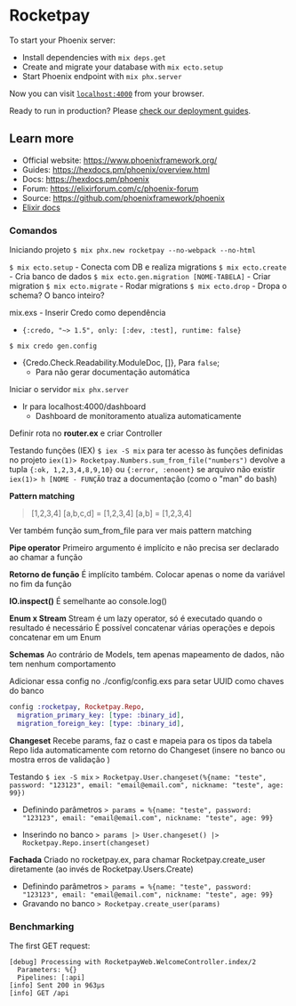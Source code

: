 # Rocketpay

To start your Phoenix server:

  * Install dependencies with `mix deps.get`
  * Create and migrate your database with `mix ecto.setup`
  * Start Phoenix endpoint with `mix phx.server`

Now you can visit [`localhost:4000`](http://localhost:4000) from your browser.

Ready to run in production? Please [check our deployment guides](https://hexdocs.pm/phoenix/deployment.html).

## Learn more

  * Official website: https://www.phoenixframework.org/
  * Guides: https://hexdocs.pm/phoenix/overview.html
  * Docs: https://hexdocs.pm/phoenix
  * Forum: https://elixirforum.com/c/phoenix-forum
  * Source: https://github.com/phoenixframework/phoenix
  * [Elixir docs](https://elixir-lang.org/getting-started/basic-types.html)

### Comandos

Iniciando projeto
`$ mix phx.new rocketpay --no-webpack --no-html`

`$ mix ecto.setup` - Conecta com DB e realiza migrations
`$ mix ecto.create` - Cria banco de dados
`$ mix ecto.gen.migration [NOME-TABELA]` - Criar migration
`$ mix ecto.migrate` - Rodar migrations
`$ mix ecto.drop` - Dropa o schema? O banco inteiro?

mix.exs - Inserir Credo como dependência
  - `{:credo, "~> 1.5", only: [:dev, :test], runtime: false}`

`$ mix credo gen.config`
  - {Credo.Check.Readability.ModuleDoc, []}, Para `false`;
    - Para não gerar documentação automática

Iniciar o servidor
`mix phx.server`
  - Ir para localhost:4000/dashboard
    - Dashboard de monitoramento atualiza automaticamente

Definir rota no **router.ex** e criar Controller

Testando funções (IEX)
`$ iex -S mix` para ter acesso às funções definidas no projeto
`iex(1)> Rocketpay.Numbers.sum_from_file("numbers")`
devolve a tupla `{:ok, 1,2,3,4,8,9,10}` ou `{:error, :enoent}` se arquivo não existir
`iex(1)> h [NOME - FUNÇÃO` traz a documentação (como o "man" do bash)

**Pattern matching**

> [1,2,3,4]
> [a,b,c,d] = [1,2,3,4] 
> [a,b] = [1,2,3,4] <!-- Dá erro -->

Ver também função sum_from_file para ver mais pattern matching

**Pipe operator**
Primeiro argumento é implícito e não precisa ser declarado ao chamar a função

**Retorno de função**
É implícito também. Colocar apenas o nome da variável no fim da função

**IO.inspect()**
É semelhante ao console.log()

**Enum x Stream**
Stream é um lazy operator, só é executado quando o resultado é necessário
É possível concatenar várias operações e depois concatenar em um Enum

**Schemas**
Ao contrário de Models, tem apenas mapeamento de dados, não tem nenhum comportamento

Adicionar essa config no ./config/config.exs para setar UUID como chaves do banco
```elixir
config :rocketpay, Rocketpay.Repo,
  migration_primary_key: [type: :binary_id],
  migration_foreign_key: [type: :binary_id],
```
**Changeset**
Recebe params, faz o cast e mapeia para os tipos da tabela
Repo lida automaticamente com retorno do Changeset (insere no banco ou mostra erros de validação )

Testando
`$ iex -S mix`
`> Rocketpay.User.changeset(%{name: "teste", password: "123123", email: "email@email.com", nickname: "teste", age: 99})`

  - Definindo parâmetros
    `> params = %{name: "teste", password: "123123", email: "email@email.com", nickname: "teste", age: 99}`

  - Inserindo no banco
    `> params |> User.changeset() |> Rocketpay.Repo.insert(changeset)`

**Fachada**
Criado no rocketpay.ex, para chamar Rocketpay.create_user diretamente (ao invés de Rocketpay.Users.Create)
  - Definindo parâmetros
    `> params = %{name: "teste", password: "123123", email: "email@email.com", nickname: "teste", age: 99}`
  - Gravando no banco
    `> Rocketpay.create_user(params)`

### Benchmarking

The first GET request:
```
[debug] Processing with RocketpayWeb.WelcomeController.index/2
  Parameters: %{}
  Pipelines: [:api]
[info] Sent 200 in 963µs
[info] GET /api
```